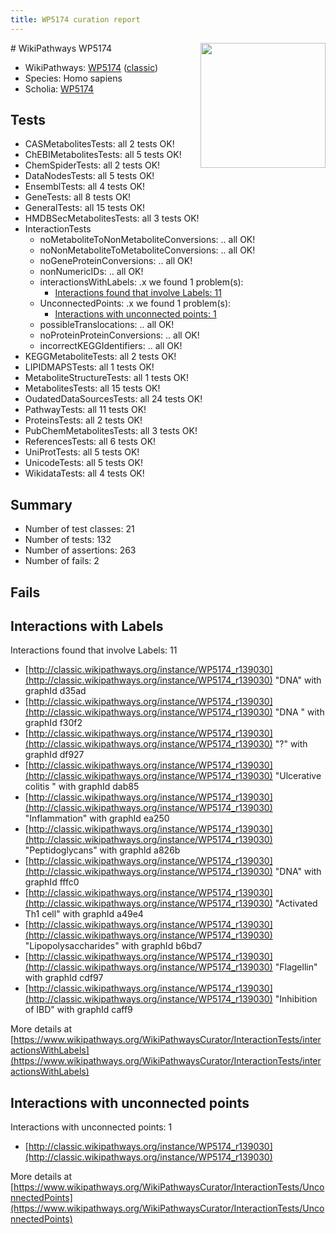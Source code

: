 ```yaml
---
title: WP5174 curation report
---
```


<img style="float: right; width: 200px" src="https://upload.wikimedia.org/wikipedia/commons/thumb/8/83/Wplogo_with_text_500.png/640px-Wplogo_with_text_500.png" />
# WikiPathways WP5174

* WikiPathways: [WP5174](https://wikipathways.org/pathways/WP5174) ([classic](https://classic.wikipathways.org/instance/WP5174))
* Species: Homo sapiens
* Scholia: [WP5174](https://scholia.toolforge.org/wikipathways/WP5174)
## Tests
* CASMetabolitesTests: all 2 tests OK!
* ChEBIMetabolitesTests: all 5 tests OK!
* ChemSpiderTests: all 2 tests OK!
* DataNodesTests: all 5 tests OK!
* EnsemblTests: all 4 tests OK!
* GeneTests: all 8 tests OK!
* GeneralTests: all 15 tests OK!
* HMDBSecMetabolitesTests: all 3 tests OK!
* InteractionTests
    * noMetaboliteToNonMetaboliteConversions: .. all OK!
    * noNonMetaboliteToMetaboliteConversions: .. all OK!
    * noGeneProteinConversions: .. all OK!
    * nonNumericIDs: .. all OK!
    * interactionsWithLabels: .x we found 1 problem(s):
        * [Interactions found that involve Labels: 11](#fe97a8b9)
    * UnconnectedPoints: .x we found 1 problem(s):
        * [Interactions with unconnected points: 1](#35a61ad9)
    * possibleTranslocations: .. all OK!
    * noProteinProteinConversions: .. all OK!
    * incorrectKEGGIdentifiers: .. all OK!
* KEGGMetaboliteTests: all 2 tests OK!
* LIPIDMAPSTests: all 1 tests OK!
* MetaboliteStructureTests: all 1 tests OK!
* MetabolitesTests: all 15 tests OK!
* OudatedDataSourcesTests: all 24 tests OK!
* PathwayTests: all 11 tests OK!
* ProteinsTests: all 2 tests OK!
* PubChemMetabolitesTests: all 3 tests OK!
* ReferencesTests: all 6 tests OK!
* UniProtTests: all 5 tests OK!
* UnicodeTests: all 5 tests OK!
* WikidataTests: all 4 tests OK!


## Summary

* Number of test classes: 21
* Number of tests: 132
* Number of assertions: 263
* Number of fails: 2

## Fails

<a name="fe97a8b9" />

## Interactions with Labels

Interactions found that involve Labels: 11

* [http://classic.wikipathways.org/instance/WP5174_r139030](http://classic.wikipathways.org/instance/WP5174_r139030) "DNA" with graphId d35ad
* [http://classic.wikipathways.org/instance/WP5174_r139030](http://classic.wikipathways.org/instance/WP5174_r139030) "DNA " with graphId f30f2
* [http://classic.wikipathways.org/instance/WP5174_r139030](http://classic.wikipathways.org/instance/WP5174_r139030) "?" with graphId df927
* [http://classic.wikipathways.org/instance/WP5174_r139030](http://classic.wikipathways.org/instance/WP5174_r139030) "Ulcerative colitis " with graphId dab85
* [http://classic.wikipathways.org/instance/WP5174_r139030](http://classic.wikipathways.org/instance/WP5174_r139030) "Inflammation" with graphId ea250
* [http://classic.wikipathways.org/instance/WP5174_r139030](http://classic.wikipathways.org/instance/WP5174_r139030) "Peptidoglycans" with graphId a826b
* [http://classic.wikipathways.org/instance/WP5174_r139030](http://classic.wikipathways.org/instance/WP5174_r139030) "DNA" with graphId fffc0
* [http://classic.wikipathways.org/instance/WP5174_r139030](http://classic.wikipathways.org/instance/WP5174_r139030) "Activated Th1 cell" with graphId a49e4
* [http://classic.wikipathways.org/instance/WP5174_r139030](http://classic.wikipathways.org/instance/WP5174_r139030) "Lipopolysaccharides" with graphId b6bd7
* [http://classic.wikipathways.org/instance/WP5174_r139030](http://classic.wikipathways.org/instance/WP5174_r139030) "Flagellin" with graphId cdf97
* [http://classic.wikipathways.org/instance/WP5174_r139030](http://classic.wikipathways.org/instance/WP5174_r139030) "Inhibition of IBD" with graphId caff9


More details at [https://www.wikipathways.org/WikiPathwaysCurator/InteractionTests/interactionsWithLabels](https://www.wikipathways.org/WikiPathwaysCurator/InteractionTests/interactionsWithLabels)

<a name="35a61ad9" />

## Interactions with unconnected points

Interactions with unconnected points: 1

* [http://classic.wikipathways.org/instance/WP5174_r139030](http://classic.wikipathways.org/instance/WP5174_r139030)


More details at [https://www.wikipathways.org/WikiPathwaysCurator/InteractionTests/UnconnectedPoints](https://www.wikipathways.org/WikiPathwaysCurator/InteractionTests/UnconnectedPoints)

